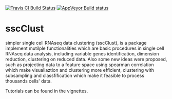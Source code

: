 [![Travis CI Build Status](https://travis-ci.org/Japrin/sscClust.svg?branch=master)](https://travis-ci.org/Japrin/sscClust)
[![AppVeyor Build status](https://ci.appveyor.com/api/projects/status/bx9kcptlomn93auf/branch/master?svg=true)](https://ci.appveyor.com/project/Japrin/sscclust/branch/master)

# sscClust
simpler single cell RNAseq data clustering (sscClust), is a package implement mutilple functionalities which are basic procedures in single cell RNAseq data analysis, including variable genes identification, dimension reduction, clustering on reduced data. Also some new ideas were proposed, such as projecting data to a feature space using spearman correlation which make visualiaztion and clustering more efficient, clustering with subsampling and classfification which make it feasible to process thousands cells' data.

Tutorials can be found in the vignettes.
